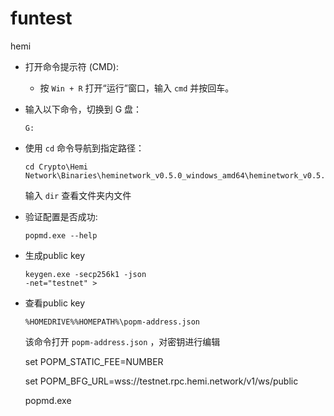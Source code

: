 # funtest

hemi

- 打开命令提示符 (CMD):
    - 按 `Win + R` 打开“运行”窗口，输入 `cmd` 并按回车。
- 输入以下命令，切换到 G 盘：
    
    ```
    G:
    ```
    

- 使用 `cd` 命令导航到指定路径：
    
    ```
    cd Crypto\Hemi Network\Binaries\heminetwork_v0.5.0_windows_amd64\heminetwork_v0.5.0_windows_amd64
    ```
    
    输入 `dir` 查看文件夹内文件
    

- 验证配置是否成功:
    
    ```
    popmd.exe --help
    ```
    
- 生成public key
    
    ```
    keygen.exe -secp256k1 -json 
    -net="testnet" > 
    ```
    
- 查看public key
    
    ```
    %HOMEDRIVE%%HOMEPATH%\popm-address.json
    ```
    
    该命令打开 `popm-address.json` ，对密钥进行编辑

  set POPM_STATIC_FEE=NUMBER
  
  set POPM_BFG_URL=wss://testnet.rpc.hemi.network/v1/ws/public
  
  popmd.exe
